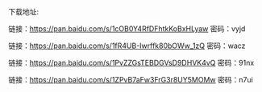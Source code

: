 下载地址:



链接：https://pan.baidu.com/s/1cOB0Y4RfDFhtkKoBxHLyaw 密码：vyjd



链接：https://pan.baidu.com/s/1fR4UB-Iwrffk80bOWw_1zQ 密码：wacz



链接：https://pan.baidu.com/s/1PvZZGsTEBDGVsD9DHVK4vQ 密码：91nx



链接：https://pan.baidu.com/s/1ZPvB7aFw3FrG3r8UY5MOMw 密码：n7ui